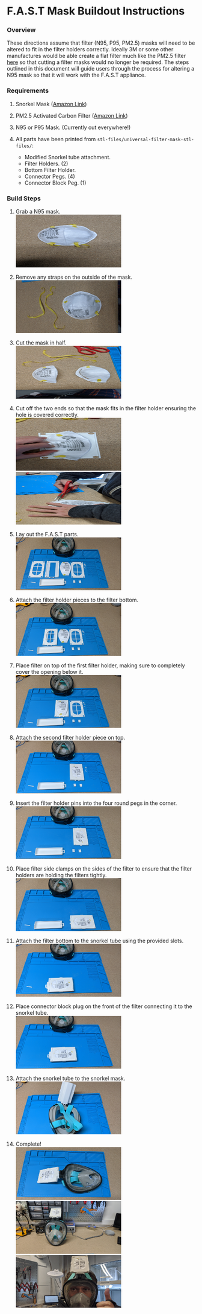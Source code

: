 # F.A.S.T Mask Buildout Instructions

### Overview
These directions assume that filter (N95, P95, PM2.5) masks will need to be altered to fit in the filter holders correctly. Ideally 3M or some other manufactures would be able create a flat filter much like the PM2.5 filter [here](https://www.amazon.com/Filters-Replacement-Running-Cycling-Activities/dp/B086GS2NBW/ref=sr_1_6?crid=T60BPNRLF9CD&dchild=1&keywords=pm2.5+mask+replacement+filters&qid=1585763601&sprefix=pm2.5+mask+replacement+%2Caps%2C211&sr=8-6) so that cutting a filter masks would no longer be required. The steps outlined in this document will guide users through the process for altering a N95 mask so that it will work with the F.A.S.T appliance.

### Requirements
1. Snorkel Mask ([Amazon Link](https://www.amazon.com/gp/product/B079FL6W4C/ref=ppx_yo_dt_b_asin_title_o04_s01?ie=UTF8&psc=1))

3. PM2.5 Activated Carbon Filter ([Amazon Link](https://www.amazon.com/gp/product/B086634MWS/ref=ppx_yo_dt_b_asin_title_o01_s00?ie=UTF8&psc=1))

4. N95 or P95 Mask. (Currently out everywhere!)

5. All parts have been printed from `stl-files/universal-filter-mask-stl-files/`:
    * Modified Snorkel tube attachment.
    * Filter Holders. (2)
    * Bottom Filter Holder.
    * Connector Pegs. (4)
    * Connector Block Peg. (1)
 


### Build Steps
1. Grab a N95 mask. <br />
    <img src="https://raw.githubusercontent.com/magnetic-pi/fast-mask/master/stl-files/images/step1.jpg" height="140" width="280">

2. Remove any straps on the outside of the mask.<br />
    <img src="https://raw.githubusercontent.com/magnetic-pi/fast-mask/master/stl-files/images/step2.jpg" height="140" width="280">
    
3. Cut the mask in half.<br />
    <img src="https://raw.githubusercontent.com/magnetic-pi/fast-mask/master/stl-files/images/step3.jpg" height="140" width="280">
    
4. Cut off the two ends so that the mask fits in the filter holder ensuring the hole is covered correctly.<br />
    <img src="https://raw.githubusercontent.com/magnetic-pi/fast-mask/master/stl-files/images/step4-1.jpg" height="140" width="280">
    <img src="https://raw.githubusercontent.com/magnetic-pi/fast-mask/master/stl-files/images/step4-2.jpg" height="140" width="280">

5. Lay out the F.A.S.T parts.<br />
   <img src="https://raw.githubusercontent.com/magnetic-pi/fast-mask/master/stl-files/images/step5.jpg" height="140" width="280">

6. Attach the filter holder pieces to the filter bottom.<br />
    <img src="https://raw.githubusercontent.com/magnetic-pi/fast-mask/master/stl-files/images/step6.jpg" height="140" width="280">
    
7. Place filter on top of the first filter holder, making sure to completely cover the opening below it.<br />
    <img src="https://raw.githubusercontent.com/magnetic-pi/fast-mask/master/stl-files/images/step7.jpeg" height="140" width="280">
    
8. Attach the second filter holder piece on top.<br />
    <img src="https://raw.githubusercontent.com/magnetic-pi/fast-mask/master/stl-files/images/step8.jpg" height="140" width="280">
    
9. Insert the filter holder pins into the four round pegs in the corner.<br />
    <img src="https://raw.githubusercontent.com/magnetic-pi/fast-mask/master/stl-files/images/step9.jpg" height="140" width="280">

10. Place filter side clamps on the sides of the filter to ensure that the filter holders are holding the filters tightly.<br />
    <img src="https://raw.githubusercontent.com/magnetic-pi/fast-mask/master/stl-files/images/step10.jpg" height="140" width="280">

11. Attach the filter bottom to the snorkel tube using the provided slots.<br />
    <img src="https://raw.githubusercontent.com/magnetic-pi/fast-mask/master/stl-files/images/step11.jpg" height="140" width="280">
    
12. Place connector block plug on the front of the filter connecting it to the snorkel tube.<br />
    <img src="https://raw.githubusercontent.com/magnetic-pi/fast-mask/master/stl-files/images/step12.jpg" height="140" width="280">
    
13. Attach the snorkel tube to the snorkel mask.<br />
    <img src="https://raw.githubusercontent.com/magnetic-pi/fast-mask/master/stl-files/images/step13.jpg" height="140" width="280">

14. Complete!<br />
    <img src="https://raw.githubusercontent.com/magnetic-pi/fast-mask/master/stl-files/images/step14.jpg" height="140" width="280">
    <img src="https://raw.githubusercontent.com/magnetic-pi/fast-mask/master/stl-files/images/step15.jpg" height="140" width="280">
    <img src="https://raw.githubusercontent.com/magnetic-pi/fast-mask/master/stl-files/images/step16.jpg" height="140" width="280">
   
